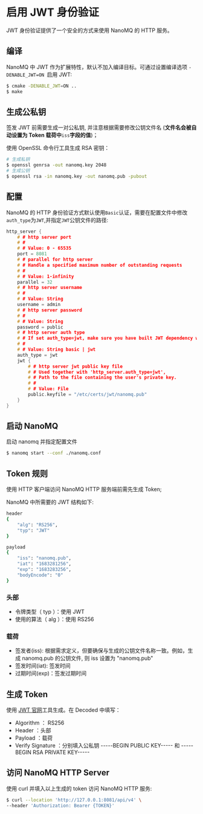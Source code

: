 # 启用 JWT 身份验证
JWT 身份验证提供了一个安全的方式来使用 NanoMQ 的 HTTP 服务。

## 编译

NanoMQ 中 JWT 作为扩展特性，默认不加入编译目标。可通过设置编译选项 `-DENABLE_JWT=ON `启用 JWT:

```bash
$ cmake -DENABLE_JWT=ON ..
$ make
```

## 生成公私钥

签发 JWT 前需要生成一对公私钥, 并注意根据需要修改公钥文件名 (**文件名会被自动设置为 Token 载荷中**`iss`**字段的值**)；

使用 OpenSSL 命令行工具生成 RSA 密钥：

```bash
# 生成私钥
$ openssl genrsa -out nanomq.key 2048
# 生成公钥
$ openssl rsa -in nanomq.key -out nanomq.pub -pubout
```

## 配置

NanoMQ 的 HTTP 身份验证方式默认使用`Basic`认证，需要在配置文件中修改`auth_type`为`JWT`,并指定`JWT`公钥文件的路径:

```c
http_server {
    # # http server port
    # #
    # # Value: 0 - 65535
    port = 8081
    # # parallel for http server
    # # Handle a specified maximum number of outstanding requests
    # #
    # # Value: 1-infinity
    parallel = 32
    # # http server username
    # #
    # # Value: String
    username = admin
    # # http server password
    # #
    # # Value: String
    password = public
    # # http server auth type
    # # If set auth_type=jwt, make sure you have built JWT dependency with `-DENABLE_JWT=ON` first.
    # #
    # # Value: String basic | jwt
    auth_type = jwt
    jwt {
        # # http server jwt public key file
        # # Used together with 'http_server.auth_type=jwt',
        # # Path to the file containing the user's private key.
        # #
        # # Value: File
        public.keyfile = "/etc/certs/jwt/nanomq.pub"
    }
}
```

## 启动 NanoMQ

启动 nanomq 并指定配置文件

```bash
$ nanomq start --conf ./nanomq.conf
```

## Token 规则

使用 HTTP 客户端访问 NanoMQ HTTP 服务端前需先生成 Token;

NanoMQ 中所需要的 JWT 结构如下:

```bash
header
{
    "alg": "RS256",
    "typ": "JWT"
}

payload
{
    "iss": "nanomq.pub",
    "iat": "1683281256",
    "exp": "1683283256",
    "bodyEncode": "0"
}
```

### 头部

- 令牌类型（ typ ）：使用 JWT
- 使用的算法（ alg ）：使用 RS256

### 载荷

- 签发者(iss):         根据需求定义，但要确保与生成的公钥文件名称一致。例如，生成 nanomq.pub 的公钥文件, 则 iss 设置为 "nanomq.pub"
- 签发时间(iat):     签发时间
- 过期时间(exp)：签发过期时间

## 生成 Token

使用 [JWT 官网](https://jwt.io/)工具生成。在 Decoded 中填写：

- Algorithm ： RS256
- Header ：头部
- Payload ：载荷
- Verify Signature ：分别填入公私钥 -----BEGIN PUBLIC KEY----- 和 -----BEGIN RSA PRIVATE KEY-----



## 访问 NanoMQ HTTP Server

使用 curl 并填入以上生成的 token 访问 NanoMQ HTTP 服务:

```bash
$ curl --location 'http://127.0.0.1:8081/api/v4' \
--header 'Authorization: Bearer {TOKEN}'
```
